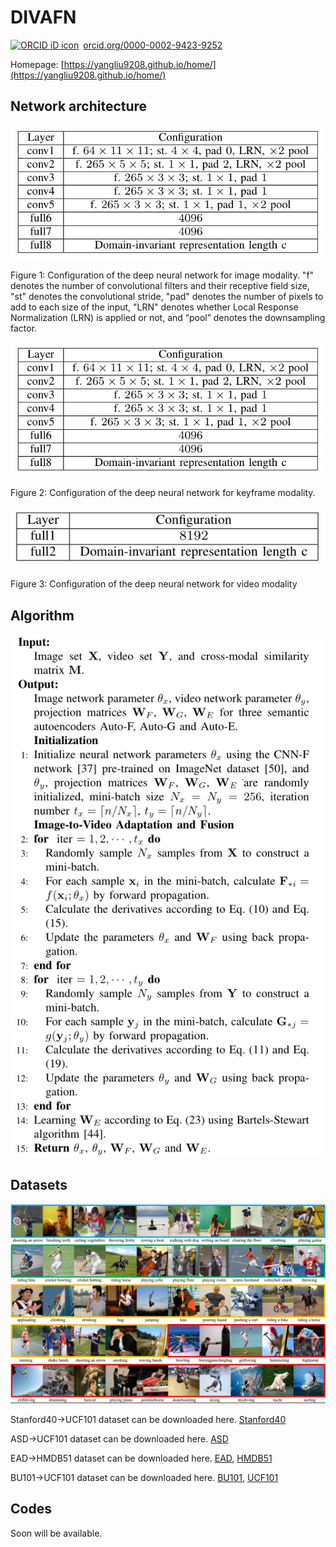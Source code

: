# DIVAFN

<a href="https://orcid.org/0000-0002-9423-9252" target="orcid.widget" rel="noopener noreferrer" style="vertical-align:top;"><img src="https://orcid.org/sites/default/files/images/orcid_16x16.png" style="width:1em;margin-right:.5em;" alt="ORCID iD icon">orcid.org/0000-0002-9423-9252</a>

Homepage: [https://yangliu9208.github.io/home/](https://yangliu9208.github.io/home/)

## Network architecture
![Image](Network_image.png)

Figure 1: Configuration of the deep neural network for image modality. "f" denotes the number of convolutional filters and
their receptive field size, "st" denotes the convolutional stride, "pad" denotes the number of pixels to add to each size of the
input, "LRN" denotes whether Local Response Normalization (LRN) is applied or not, and “pool” denotes the downsampling factor.

![Image](Network_image.png)

Figure 2: Configuration of the deep neural network for keyframe modality. 


![Image](Network_video.png)

Figure 3: Configuration of the deep neural network for video modality

## Algorithm

![Image](ALgorithm.png)

## Datasets

![Image](Datasets.png)

Stanford40->UCF101 dataset can be downloaded here. [Stanford40](https://drive.google.com/open?id=1f8XJ-GSIrB1fJFZJzgECYA6w9-OJWiJr)

ASD->UCF101 dataset can be downloaded here. [ASD](https://drive.google.com/open?id=1xor9cfZ-ny-OfBbTnKRR_6oQyebKkD-g)

EAD->HMDB51 dataset can be downloaded here. [EAD](https://drive.google.com/open?id=11GghjBp1jgFKDwvudZGLzPbSuCP4DJfs), [HMDB51](http://serre-lab.clps.brown.edu/resource/hmdb-a-large-human-motion-database/)

BU101->UCF101 dataset can be downloaded here.   [BU101](http://cs-people.bu.edu/sbargal/BU-action/), [UCF101](http://crcv.ucf.edu/data/UCF101.php)


## Codes
Soon will be available.
